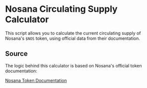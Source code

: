 # Nosana Circulating Supply Calculator

This script allows you to calculate the current circulating supply of Nosana's `$NOS` token, using official data from their documentation.

## Source

The logic behind this calculator is based on Nosana's official token documentation:

[Nosana Token Documentation](https://docs.nosana.io/protocols)
